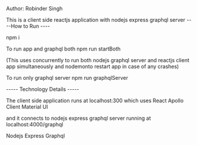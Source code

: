 Author: Robinder Singh

This is a client side reactjs application with nodejs express graphql server
----How to Run ----

npm i

To run app and graphql both
npm run startBoth


(This uses concurrently to run both nodejs graphql server and reactjs client app simultaneously and nodemonto restart app in case of any crashes)


To run only graphql server
npm run graphqlServer


----- Technology Details -----

The client side application runs at localhost:300 which uses
React
Apollo Client
Material UI


and it connects to nodejs express graphql server running at localhost:4000/graphql

Nodejs
Express
Graphql
